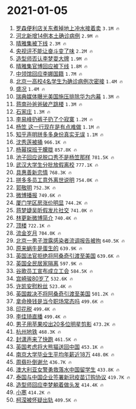 # 2021-01-05

1. [罗森便利店关东煮掉地上冲水接着卖](https://s.weibo.com/weibo?q=%23%E7%BD%97%E6%A3%AE%E4%BE%BF%E5%88%A9%E5%BA%97%E5%85%B3%E4%B8%9C%E7%85%AE%E6%8E%89%E5%9C%B0%E4%B8%8A%E5%86%B2%E6%B0%B4%E6%8E%A5%E7%9D%80%E5%8D%96%23&Refer=top) `3.1M 🔥`
1. [河北新增14例本土确诊病例](https://s.weibo.com/weibo?q=%23%E6%B2%B3%E5%8C%97%E6%96%B0%E5%A2%9E14%E4%BE%8B%E6%9C%AC%E5%9C%9F%E7%A1%AE%E8%AF%8A%E7%97%85%E4%BE%8B%23&Refer=top) `2.9M 🔥`
1. [晴雅集被下线](https://s.weibo.com/weibo?q=%E6%99%B4%E9%9B%85%E9%9B%86%E8%A2%AB%E4%B8%8B%E7%BA%BF&Refer=top) `2.3M 🔥`
1. [央视评不能让奋斗变了味](https://s.weibo.com/weibo?q=%23%E5%A4%AE%E8%A7%86%E8%AF%84%E4%B8%8D%E8%83%BD%E8%AE%A9%E5%A5%8B%E6%96%97%E5%8F%98%E4%BA%86%E5%91%B3%23&Refer=top) `2.2M 🔥`
1. [造型师否认李梦耍大牌](https://s.weibo.com/weibo?q=%23%E9%80%A0%E5%9E%8B%E5%B8%88%E5%90%A6%E8%AE%A4%E6%9D%8E%E6%A2%A6%E8%80%8D%E5%A4%A7%E7%89%8C%23&Refer=top) `1.9M 🔥`
1. [晴雅集官博回应被下线](https://s.weibo.com/weibo?q=%23%E6%99%B4%E9%9B%85%E9%9B%86%E5%AE%98%E5%8D%9A%E5%9B%9E%E5%BA%94%E8%A2%AB%E4%B8%8B%E7%BA%BF%23&Refer=top) `1.8M 🔥`
1. [中领馆回应李娜国籍](https://s.weibo.com/weibo?q=%E4%B8%AD%E9%A2%86%E9%A6%86%E5%9B%9E%E5%BA%94%E6%9D%8E%E5%A8%9C%E5%9B%BD%E7%B1%8D&Refer=top) `1.7M 🔥`
1. [北京一高校4名学生为确诊病例次密接](https://s.weibo.com/weibo?q=%23%E5%8C%97%E4%BA%AC%E4%B8%80%E9%AB%98%E6%A0%A14%E5%90%8D%E5%AD%A6%E7%94%9F%E4%B8%BA%E7%A1%AE%E8%AF%8A%E7%97%85%E4%BE%8B%E6%AC%A1%E5%AF%86%E6%8E%A5%23&Refer=top) `1.4M 🔥`
1. [盛况](https://s.weibo.com/weibo?q=%E7%9B%9B%E5%86%B5&Refer=top) `1.4M 🔥`
1. [瑞典媒体曝光美国施压排除华为内幕](https://s.weibo.com/weibo?q=%E7%91%9E%E5%85%B8%E5%AA%92%E4%BD%93%E6%9B%9D%E5%85%89%E7%BE%8E%E5%9B%BD%E6%96%BD%E5%8E%8B%E6%8E%92%E9%99%A4%E5%8D%8E%E4%B8%BA%E5%86%85%E5%B9%95&Refer=top) `1.3M 🔥`
1. [蒋南孙爸爸破产跳楼](https://s.weibo.com/weibo?q=%23%E8%92%8B%E5%8D%97%E5%AD%99%E7%88%B8%E7%88%B8%E7%A0%B4%E4%BA%A7%E8%B7%B3%E6%A5%BC%23&Refer=top) `1.3M 🔥`
1. [石家庄](https://s.weibo.com/weibo?q=%E7%9F%B3%E5%AE%B6%E5%BA%84&Refer=top) `1.3M 🔥`
1. [李易峰扔裤子扔了个寂寞](https://s.weibo.com/weibo?q=%23%E6%9D%8E%E6%98%93%E5%B3%B0%E6%89%94%E8%A3%A4%E5%AD%90%E6%89%94%E4%BA%86%E4%B8%AA%E5%AF%82%E5%AF%9E%23&Refer=top) `1.2M 🔥`
1. [杨笠 这一行现在是有点难做](https://s.weibo.com/weibo?q=%E6%9D%A8%E7%AC%A0%20%E8%BF%99%E4%B8%80%E8%A1%8C%E7%8E%B0%E5%9C%A8%E6%98%AF%E6%9C%89%E7%82%B9%E9%9A%BE%E5%81%9A&Refer=top) `1.1M 🔥`
1. [知乎声明拼多多身份真实无误](https://s.weibo.com/weibo?q=%23%E7%9F%A5%E4%B9%8E%E5%A3%B0%E6%98%8E%E6%8B%BC%E5%A4%9A%E5%A4%9A%E8%BA%AB%E4%BB%BD%E7%9C%9F%E5%AE%9E%E6%97%A0%E8%AF%AF%23&Refer=top) `1.1M 🔥`
1. [沈秀莲被捅](https://s.weibo.com/weibo?q=%23%E6%B2%88%E7%A7%80%E8%8E%B2%E8%A2%AB%E6%8D%85%23&Refer=top) `966.1K 🔥`
1. [杨幂探班于朦胧](https://s.weibo.com/weibo?q=%23%E6%9D%A8%E5%B9%82%E6%8E%A2%E7%8F%AD%E4%BA%8E%E6%9C%A6%E8%83%A7%23&Refer=top) `857.8K 🔥`
1. [池子回应说脱口秀不是杨笠那样](https://s.weibo.com/weibo?q=%23%E6%B1%A0%E5%AD%90%E5%9B%9E%E5%BA%94%E8%AF%B4%E8%84%B1%E5%8F%A3%E7%A7%80%E4%B8%8D%E6%98%AF%E6%9D%A8%E7%AC%A0%E9%82%A3%E6%A0%B7%23&Refer=top) `781.5K 🔥`
1. [武汉大学生分批放假离校](https://s.weibo.com/weibo?q=%23%E6%AD%A6%E6%B1%89%E5%A4%A7%E5%AD%A6%E7%94%9F%E5%88%86%E6%89%B9%E6%94%BE%E5%81%87%E7%A6%BB%E6%A0%A1%23&Refer=top) `777.1K 🔥`
1. [具惠善新恋情](https://s.weibo.com/weibo?q=%23%E5%85%B7%E6%83%A0%E5%96%84%E6%96%B0%E6%81%8B%E6%83%85%23&Refer=top) `768.3K 🔥`
1. [拼多多员工意外离世说明](https://s.weibo.com/weibo?q=%23%E6%8B%BC%E5%A4%9A%E5%A4%9A%E5%91%98%E5%B7%A5%E6%84%8F%E5%A4%96%E7%A6%BB%E4%B8%96%E8%AF%B4%E6%98%8E%23&Refer=top) `754.0K 🔥`
1. [郭敬明](https://s.weibo.com/weibo?q=%E9%83%AD%E6%95%AC%E6%98%8E&Refer=top) `752.3K 🔥`
1. [微博播报](https://s.weibo.com/weibo?q=%E5%BE%AE%E5%8D%9A%E6%92%AD%E6%8A%A5&Refer=top) `749.6K 🔥`
1. [厦门学区房涨价明显](https://s.weibo.com/weibo?q=%23%E5%8E%A6%E9%97%A8%E5%AD%A6%E5%8C%BA%E6%88%BF%E6%B6%A8%E4%BB%B7%E6%98%8E%E6%98%BE%23&Refer=top) `744.2K 🔥`
1. [蒋梦婕吴昕假发片社交](https://s.weibo.com/weibo?q=%23%E8%92%8B%E6%A2%A6%E5%A9%95%E5%90%B4%E6%98%95%E5%81%87%E5%8F%91%E7%89%87%E7%A4%BE%E4%BA%A4%23&Refer=top) `741.0K 🔥`
1. [林更新微博简介](https://s.weibo.com/weibo?q=%23%E6%9E%97%E6%9B%B4%E6%96%B0%E5%BE%AE%E5%8D%9A%E7%AE%80%E4%BB%8B%23&Refer=top) `740.4K 🔥`
1. [顶楼](https://s.weibo.com/weibo?q=%E9%A1%B6%E6%A5%BC&Refer=top) `722.1K 🔥`
1. [流金岁月](https://s.weibo.com/weibo?q=%E6%B5%81%E9%87%91%E5%B2%81%E6%9C%88&Refer=top) `704.0K 🔥`
1. [北京一男子泄露感染者流调报告被拘](https://s.weibo.com/weibo?q=%23%E5%8C%97%E4%BA%AC%E4%B8%80%E7%94%B7%E5%AD%90%E6%B3%84%E9%9C%B2%E6%84%9F%E6%9F%93%E8%80%85%E6%B5%81%E8%B0%83%E6%8A%A5%E5%91%8A%E8%A2%AB%E6%8B%98%23&Refer=top) `640.5K 🔥`
1. [原来蜗牛是蛋生的](https://s.weibo.com/weibo?q=%23%E5%8E%9F%E6%9D%A5%E8%9C%97%E7%89%9B%E6%98%AF%E8%9B%8B%E7%94%9F%E7%9A%84%23&Refer=top) `639.9K 🔥`
1. [英国法官拒绝将阿桑奇引渡至美国](https://s.weibo.com/weibo?q=%E8%8B%B1%E5%9B%BD%E6%B3%95%E5%AE%98%E6%8B%92%E7%BB%9D%E5%B0%86%E9%98%BF%E6%A1%91%E5%A5%87%E5%BC%95%E6%B8%A1%E8%87%B3%E7%BE%8E%E5%9B%BD&Refer=top) `639.6K 🔥`
1. [英国全民居家隔离](https://s.weibo.com/weibo?q=%E8%8B%B1%E5%9B%BD%E5%85%A8%E6%B0%91%E5%B1%85%E5%AE%B6%E9%9A%94%E7%A6%BB&Refer=top) `597.9K 🔥`
1. [谷歌员工宣布成立工会](https://s.weibo.com/weibo?q=%E8%B0%B7%E6%AD%8C%E5%91%98%E5%B7%A5%E5%AE%A3%E5%B8%83%E6%88%90%E7%AB%8B%E5%B7%A5%E4%BC%9A&Refer=top) `584.5K 🔥`
1. [宫崎骏80岁了](https://s.weibo.com/weibo?q=%23%E5%AE%AB%E5%B4%8E%E9%AA%8F80%E5%B2%81%E4%BA%86%23&Refer=top) `532.6K 🔥`
1. [许凯安慰粉丝](https://s.weibo.com/weibo?q=%23%E8%AE%B8%E5%87%AF%E5%AE%89%E6%85%B0%E7%B2%89%E4%B8%9D%23&Refer=top) `523.4K 🔥`
1. [英国裁决不将阿桑奇引渡至美国](https://s.weibo.com/weibo?q=%23%E8%8B%B1%E5%9B%BD%E8%A3%81%E5%86%B3%E4%B8%8D%E5%B0%86%E9%98%BF%E6%A1%91%E5%A5%87%E5%BC%95%E6%B8%A1%E8%87%B3%E7%BE%8E%E5%9B%BD%23&Refer=top) `501.2K 🔥`
1. [拿命换钱是当今职场常态吗](https://s.weibo.com/weibo?q=%23%E6%8B%BF%E5%91%BD%E6%8D%A2%E9%92%B1%E6%98%AF%E5%BD%93%E4%BB%8A%E8%81%8C%E5%9C%BA%E5%B8%B8%E6%80%81%E5%90%97%23&Refer=top) `499.6K 🔥`
1. [印花税](https://s.weibo.com/weibo?q=%E5%8D%B0%E8%8A%B1%E7%A8%8E&Refer=top) `499.4K 🔥`
1. [李佳琦直播](https://s.weibo.com/weibo?q=%E6%9D%8E%E4%BD%B3%E7%90%A6%E7%9B%B4%E6%92%AD&Refer=top) `499.4K 🔥`
1. [男子用苹果咬出20多位明星剪影](https://s.weibo.com/weibo?q=%E7%94%B7%E5%AD%90%E7%94%A8%E8%8B%B9%E6%9E%9C%E5%92%AC%E5%87%BA20%E5%A4%9A%E4%BD%8D%E6%98%8E%E6%98%9F%E5%89%AA%E5%BD%B1&Refer=top) `473.2K 🔥`
1. [杭州地铁](https://s.weibo.com/weibo?q=%E6%9D%AD%E5%B7%9E%E5%9C%B0%E9%93%81&Refer=top) `468.3K 🔥`
1. [封潇声来了快跑](https://s.weibo.com/weibo?q=%23%E5%B0%81%E6%BD%87%E5%A3%B0%E6%9D%A5%E4%BA%86%E5%BF%AB%E8%B7%91%23&Refer=top) `461.5K 🔥`
1. [英国考虑将大熊猫送回中国](https://s.weibo.com/weibo?q=%23%E8%8B%B1%E5%9B%BD%E8%80%83%E8%99%91%E5%B0%86%E5%A4%A7%E7%86%8A%E7%8C%AB%E9%80%81%E5%9B%9E%E4%B8%AD%E5%9B%BD%23&Refer=top) `453.1K 🔥`
1. [南京大学毕业生平均年薪近18万](https://s.weibo.com/weibo?q=%23%E5%8D%97%E4%BA%AC%E5%A4%A7%E5%AD%A6%E6%AF%95%E4%B8%9A%E7%94%9F%E5%B9%B3%E5%9D%87%E5%B9%B4%E8%96%AA%E8%BF%9118%E4%B8%87%23&Refer=top) `448.0K 🔥`
1. [周翡扑倒谢允](https://s.weibo.com/weibo?q=%23%E5%91%A8%E7%BF%A1%E6%89%91%E5%80%92%E8%B0%A2%E5%85%81%23&Refer=top) `436.7K 🔥`
1. [澳大利亚女警勇救落水中国留学生](https://s.weibo.com/weibo?q=%23%E6%BE%B3%E5%A4%A7%E5%88%A9%E4%BA%9A%E5%A5%B3%E8%AD%A6%E5%8B%87%E6%95%91%E8%90%BD%E6%B0%B4%E4%B8%AD%E5%9B%BD%E7%95%99%E5%AD%A6%E7%94%9F%23&Refer=top) `433.8K 🔥`
1. [泰国与中国企业签署新冠疫苗订购协议](https://s.weibo.com/weibo?q=%23%E6%B3%B0%E5%9B%BD%E4%B8%8E%E4%B8%AD%E5%9B%BD%E4%BC%81%E4%B8%9A%E7%AD%BE%E7%BD%B2%E6%96%B0%E5%86%A0%E7%96%AB%E8%8B%97%E8%AE%A2%E8%B4%AD%E5%8D%8F%E8%AE%AE%23&Refer=top) `419.7K 🔥`
1. [造型师回应李梦躺着做头发](https://s.weibo.com/weibo?q=%E9%80%A0%E5%9E%8B%E5%B8%88%E5%9B%9E%E5%BA%94%E6%9D%8E%E6%A2%A6%E8%BA%BA%E7%9D%80%E5%81%9A%E5%A4%B4%E5%8F%91&Refer=top) `414.4K 🔥`
1. [小寒](https://s.weibo.com/weibo?q=%23%E5%B0%8F%E5%AF%92%23&Refer=top) `414.2K 🔥`
1. [柯滢被怀疑出轨](https://s.weibo.com/weibo?q=%23%E6%9F%AF%E6%BB%A2%E8%A2%AB%E6%80%80%E7%96%91%E5%87%BA%E8%BD%A8%23&Refer=top) `409.5K 🔥`
